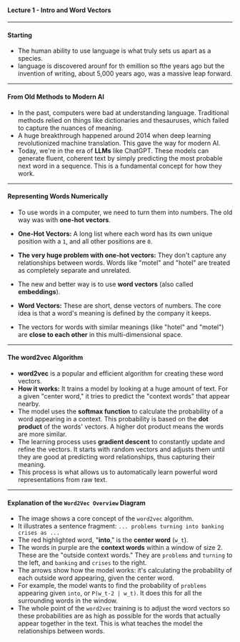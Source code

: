 #### **Lecture 1 - Intro and Word Vectors**

---

#### **Starting**

- The human ability to use language is what truly sets us apart as a species.
- language is discovered arounf for th emillion so fthe years ago but the invention of writing, about 5,000 years ago, was a massive leap forward.
---

#### **From Old Methods to Modern AI**

- In the past, computers were bad at understanding language. Traditional methods relied on things like dictionaries and thesauruses, which failed to capture the nuances of meaning.
- A huge breakthrough happened around 2014 when deep learning revolutionized machine translation. This gave the way for modern AI.
- Today, we're in the era of **LLMs** like ChatGPT. These models can generate fluent, coherent text by simply predicting the most probable next word in a sequence. This is a fundamental concept for how they work.

---

#### **Representing Words Numerically**

- To use words in a computer, we need to turn them into numbers. The old way was with **one-hot vectors**.
- **One-Hot Vectors:** A long list where each word has its own unique position with a `1`, and all other positions are `0`.
- **The very huge problem with one-hot vectors:** They don't capture any relationships between words. Words like "motel" and "hotel" are treated as completely separate and unrelated.

- The new and better way is to use **word vectors** (also called **embeddings**).
- **Word Vectors:** These are short, dense vectors of numbers. The core idea is that a word's meaning is defined by the company it keeps.
- The vectors for words with similar meanings (like "hotel" and "motel") are **close to each other** in this multi-dimensional space.

---

#### **The word2vec Algorithm**

- **word2vec** is a popular and efficient algorithm for creating these word vectors.
- **How it works:** It trains a model by looking at a huge amount of text. For a given "center word," it tries to predict the "context words" that appear nearby.
- The model uses the **softmax function** to calculate the probability of a word appearing in a context. This probability is based on the **dot product** of the words' vectors. A higher dot product means the words are more similar.
- The learning process uses **gradient descent** to constantly update and refine the vectors. It starts with random vectors and adjusts them until they are good at predicting word relationships, thus capturing their meaning.
- This process is what allows us to automatically learn powerful word representations from raw text.

---

#### **Explanation of the `Word2Vec Overview` Diagram**

- The image shows a core concept of the `word2vec` algorithm.
- It illustrates a sentence fragment: `... problems turning into banking crises as ...`
- The red highlighted word, "**into**," is the **center word** (`w_t`).
- The words in purple are the **context words** within a window of size 2. These are the "outside context words." They are `problems` and `turning` to the left, and `banking` and `crises` to the right.
- The arrows show how the model works: it's calculating the probability of each outside word appearing, given the center word.
- For example, the model wants to find the probability of `problems` appearing given `into`, or `P(w_t-2 | w_t)`. It does this for all the surrounding words in the window.
- The whole point of the `word2vec` training is to adjust the word vectors so these probabilities are as high as possible for the words that actually appear together in the text. This is what teaches the model the relationships between words.

